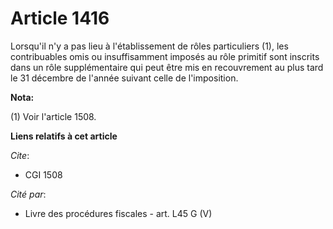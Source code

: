 # Article 1416

Lorsqu'il n'y a pas lieu à l'établissement de rôles particuliers (1), les contribuables omis ou insuffisamment imposés au
rôle primitif sont inscrits dans un rôle supplémentaire qui peut être mis en recouvrement au plus tard le 31 décembre de
l'année suivant celle de l'imposition.

**Nota:**

(1) Voir l'article 1508.

**Liens relatifs à cet article**

_Cite_:

  - CGI 1508

_Cité par_:

  - Livre des procédures fiscales - art. L45 G (V)
